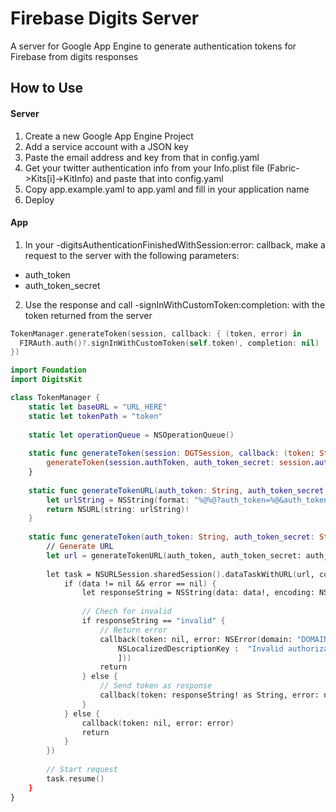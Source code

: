 # Firebase Digits Server
A server for Google App Engine to generate authentication tokens for Firebase from digits responses

## How to Use
#### Server
1. Create a new Google App Engine Project
2. Add a service account with a JSON key
3. Paste the email address and key from that in config.yaml
4. Get your twitter authentication info from your Info.plist file (Fabric->Kits[i]->KitInfo) and paste that into config.yaml
5. Copy app.example.yaml to app.yaml and fill in your application name
6. Deploy

#### App
1. In your -digitsAuthenticationFinishedWithSession:error: callback, make a request to the server with the following parameters:
  * auth_token
  * auth_token_secret
2. Use the response and call -signInWithCustomToken:completion: with the token returned from the server
```swift
TokenManager.generateToken(session, callback: { (token, error) in
  FIRAuth.auth()?.signInWithCustomToken(self.token!, completion: nil)
})
```

```swift
import Foundation
import DigitsKit

class TokenManager {
    static let baseURL = "URL_HERE"
    static let tokenPath = "token"
    
    static let operationQueue = NSOperationQueue()
    
    static func generateToken(session: DGTSession, callback: (token: String?, error: NSError?)->()) {
        generateToken(session.authToken, auth_token_secret: session.authTokenSecret, callback: callback)
    }
    
    static func generateTokenURL(auth_token: String, auth_token_secret: String) -> NSURL {
        let urlString = NSString(format: "%@%@?auth_token=%@&auth_token_secret=%@", baseURL, tokenPath, auth_token, auth_token_secret) as String!
        return NSURL(string: urlString)!
    }
    
    static func generateToken(auth_token: String, auth_token_secret: String, callback: (token: String?, error: NSError?)->()) {
        // Generate URL
        let url = generateTokenURL(auth_token, auth_token_secret: auth_token_secret)
        
        let task = NSURLSession.sharedSession().dataTaskWithURL(url, completionHandler: { (data, response, error) in
            if (data != nil && error == nil) {
                let responseString = NSString(data: data!, encoding: NSUTF8StringEncoding)
                
                // Chech for invalid
                if responseString == "invalid" {
                    // Return error
                    callback(token: nil, error: NSError(domain: "DOMAIN_HERE", code: 1, userInfo: [
                        NSLocalizedDescriptionKey :  "Invalid authorization token",
                        ]))
                    return
                } else {
                    // Send token as response
                    callback(token: responseString! as String, error: nil)
                }
            } else {
                callback(token: nil, error: error)
                return
            }
        })
        
        // Start request
        task.resume()
    }
}
```
